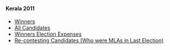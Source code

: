 #### Kerala 2011
  * [Winners](https://www.myneta.info/kerala2011/index.php?action=show_winners&sort=default)
  * [All Candidates](https://www.myneta.info/kerala2011/)
  * [Winners Election Expenses](https://www.myneta.info/kerala2011/index.php?action=showWinnersExpense&sortExp=default)
  * [ Re-contesting Candidates (Who were MLAs in Last Election)](https://www.myneta.info/kerala2011/index.php?action=recontestAssetsComparison)